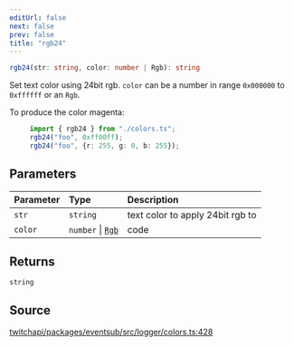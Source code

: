 ```yaml
---
editUrl: false
next: false
prev: false
title: "rgb24"
---
```


```ts
rgb24(str: string, color: number | Rgb): string
```

Set text color using 24bit rgb.
`color` can be a number in range `0x000000` to `0xffffff` or
an `Rgb`.

To produce the color magenta:

```ts
     import { rgb24 } from "./colors.ts";
     rgb24("foo", 0xff00ff);
     rgb24("foo", {r: 255, g: 0, b: 255});
```

## Parameters

| Parameter | Type | Description |
| :------ | :------ | :------ |
| `str` | `string` | text color to apply 24bit rgb to |
| `color` | `number` \| [`Rgb`](/api/eventsub/interfaces/rgb/) | code |

## Returns

`string`

## Source

[twitchapi/packages/eventsub/src/logger/colors.ts:428](https://github.com/pablornc/twitchapi//blob/f8a75ccd701e54db4c91e2b0128974da23f25d14/packages/eventsub/src/logger/colors.ts#L428)
